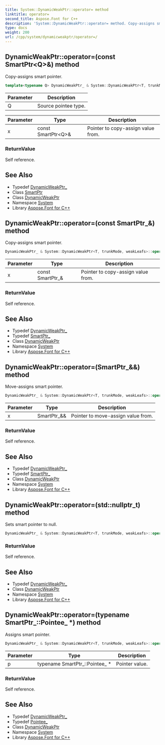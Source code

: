```yaml
---
title: System::DynamicWeakPtr::operator= method
linktitle: operator=
second_title: Aspose.Font for C++
description: 'System::DynamicWeakPtr::operator= method. Copy-assigns smart pointer in C++.'
type: docs
weight: 200
url: /cpp/system/dynamicweakptr/operator=/
---
```

## DynamicWeakPtr::operator=(const SmartPtr\<Q\>\&) method


Copy-assigns smart pointer.

```cpp
template<typename Q> DynamicWeakPtr_ & System::DynamicWeakPtr<T, trunkMode, weakLeafs>::operator=(const SmartPtr<Q> &x)
```


| Parameter | Description |
| --- | --- |
| Q | Source pointee type. |

| Parameter | Type | Description |
| --- | --- | --- |
| x | const SmartPtr\<Q\>\& | Pointer to copy-assign value from. |

### ReturnValue

Self reference.

## See Also

* Typedef [DynamicWeakPtr_](../dynamicweakptr_/)
* Class [SmartPtr](../../smartptr/)
* Class [DynamicWeakPtr](../)
* Namespace [System](../../)
* Library [Aspose.Font for C++](../../../)
## DynamicWeakPtr::operator=(const SmartPtr_\&) method


Copy-assigns smart pointer.

```cpp
DynamicWeakPtr_ & System::DynamicWeakPtr<T, trunkMode, weakLeafs>::operator=(const SmartPtr_ &x)
```


| Parameter | Type | Description |
| --- | --- | --- |
| x | const SmartPtr_\& | Pointer to copy-assign value from. |

### ReturnValue

Self reference.

## See Also

* Typedef [DynamicWeakPtr_](../dynamicweakptr_/)
* Typedef [SmartPtr_](../smartptr_/)
* Class [DynamicWeakPtr](../)
* Namespace [System](../../)
* Library [Aspose.Font for C++](../../../)
## DynamicWeakPtr::operator=(SmartPtr_\&&) method


Move-assigns smart pointer.

```cpp
DynamicWeakPtr_ & System::DynamicWeakPtr<T, trunkMode, weakLeafs>::operator=(SmartPtr_ &&x)
```


| Parameter | Type | Description |
| --- | --- | --- |
| x | SmartPtr_\&& | Pointer to move-assign value from. |

### ReturnValue

Self reference.

## See Also

* Typedef [DynamicWeakPtr_](../dynamicweakptr_/)
* Typedef [SmartPtr_](../smartptr_/)
* Class [DynamicWeakPtr](../)
* Namespace [System](../../)
* Library [Aspose.Font for C++](../../../)
## DynamicWeakPtr::operator=(std::nullptr_t) method


Sets smart pointer to null.

```cpp
DynamicWeakPtr_ & System::DynamicWeakPtr<T, trunkMode, weakLeafs>::operator=(std::nullptr_t)
```


### ReturnValue

Self reference.

## See Also

* Typedef [DynamicWeakPtr_](../dynamicweakptr_/)
* Class [DynamicWeakPtr](../)
* Namespace [System](../../)
* Library [Aspose.Font for C++](../../../)
## DynamicWeakPtr::operator=(typename SmartPtr_::Pointee_ *) method


Assigns smart pointer.

```cpp
DynamicWeakPtr_ & System::DynamicWeakPtr<T, trunkMode, weakLeafs>::operator=(typename SmartPtr_::Pointee_ *p)
```


| Parameter | Type | Description |
| --- | --- | --- |
| p | typename SmartPtr_::Pointee_ * | Pointer value. |

### ReturnValue

Self reference.

## See Also

* Typedef [DynamicWeakPtr_](../dynamicweakptr_/)
* Typedef [Pointee_](../../smartptr/pointee_/)
* Class [DynamicWeakPtr](../)
* Namespace [System](../../)
* Library [Aspose.Font for C++](../../../)
